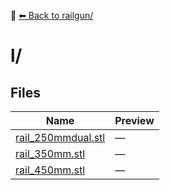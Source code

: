 📁 [⬅ Back to railgun/](../README.md)

# l/

## Files

| Name | Preview |
|------|---------|
| [rail_250mmdual.stl](./rail_250mmdual.stl) | — |
| [rail_350mm.stl](./rail_350mm.stl) | — |
| [rail_450mm.stl](./rail_450mm.stl) | — |